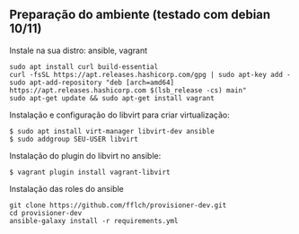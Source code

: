 ## Preparação do ambiente (testado com debian 10/11)

Instale na sua distro: ansible, vagrant

    sudo apt install curl build-essential
    curl -fsSL https://apt.releases.hashicorp.com/gpg | sudo apt-key add -
    sudo apt-add-repository "deb [arch=amd64] https://apt.releases.hashicorp.com $(lsb_release -cs) main"
    sudo apt-get update && sudo apt-get install vagrant

Instalação e configuração do libvirt para criar virtualização:

    $ sudo apt install virt-manager libvirt-dev ansible
    $ sudo addgroup SEU-USER libvirt

Instalação do plugin do libvirt no ansible:

    $ vagrant plugin install vagrant-libvirt

Instalação das roles do ansible

    git clone https://github.com/fflch/provisioner-dev.git
    cd provisioner-dev
    ansible-galaxy install -r requirements.yml
